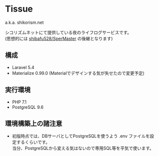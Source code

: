 Tissue
====

a.k.a. shikorism.net

シコリズムネットにて提供している夜のライフログサービスです。  
(思想的には [shibafu528/SperMaster](https://github.com/shibafu528/SperMaster) の後継となります)

## 構成
* Laravel 5.4
* Materialize 0.99.0 (Materialでデザインする気が失せたので変更予定)

## 実行環境
* PHP 7.1
* PostgreSQL 9.6

## 環境構築上の諸注意
* 初版時点では、DBサーバとしてPostgreSQLを使うよう .env ファイルを設定するくらいです。  
  当分、PostgreSQLから変える気はないので専用SQL等を平気で使います。
